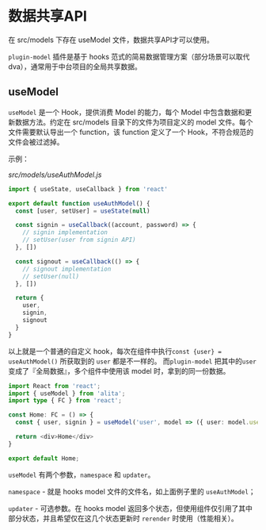 # 数据共享API

在 src/models 下存在 useModel 文件，数据共享API才可以使用。

`plugin-model` 插件是基于 hooks 范式的简易数据管理方案（部分场景可以取代 dva），通常用于中台项目的全局共享数据。

## useModel

`useModel` 是一个 Hook，提供消费 Model 的能力，每个 Model 中包含数据和更新数据方法。约定在 src/models 目录下的文件为项目定义的 model 文件。每个文件需要默认导出一个 function，该 function 定义了一个 Hook，不符合规范的文件会被过滤掉。


示例：

*src/models/useAuthModel.js*

```ts
import { useState, useCallback } from 'react'

export default function useAuthModel() {
  const [user, setUser] = useState(null)

  const signin = useCallback((account, password) => {
    // signin implementation
    // setUser(user from signin API)
  }, [])

  const signout = useCallback(() => {
    // signout implementation
    // setUser(null)
  }, [])

  return {
    user,
    signin,
    signout
  }
}
```

以上就是一个普通的自定义 hook，每次在组件中执行`const {user} = useAuthModel()` 所获取到的 `user` 都是不一样的。 而`plugin-model` 把其中的`user`变成了『全局数据』，多个组件中使用该 model 时，拿到的同一份数据。

```ts
import React from 'react';
import { useModel } from 'alita';
import type { FC } from 'react';

const Home: FC = () => {
  const { user, signin } = useModel('user', model => ({ user: model.user, signin: model.signin }));

  return <div>Home</div>
}

export default Home;
```

`useModel` 有两个参数，`namespace` 和 `updater`。

`namespace` - 就是 hooks model 文件的文件名，如上面例子里的 `useAuthModel`；

`updater` - 可选参数。在 hooks model 返回多个状态，但使用组件仅引用了其中部分状态，并且希望仅在这几个状态更新时 `rerender` 时使用（性能相关）。
